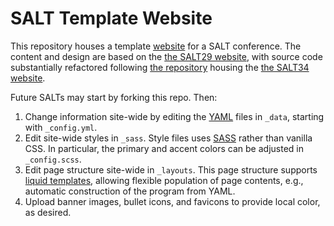 # SALT Template Website

This repository houses a template [website](https://saltconf.github.io/salt3X/) for a SALT conference. The content and design are based on the [the SALT29 website](http://salt.linguistics.ucla.edu/29/), with source code substantially refactored following [the repository](https://github.com/saltconf/salt34) housing the [the SALT34 website](http://salt.linguistics.ucla.edu/34/). 

Future SALTs may start by forking this repo. Then:

1. Change information site-wide by editing the [YAML](https://yaml.org/) files in `_data`, starting with `_config.yml`.
2. Edit site-wide styles in `_sass`. Style files uses [SASS](https://sass-lang.com/) rather than vanilla CSS. In particular, the primary and accent colors can be adjusted in `_config.scss`.
3. Edit page structure site-wide in `_layouts`. This page structure supports [liquid templates](https://shopify.github.io/liquid/), allowing flexible population of page contents, e.g., automatic construction of the program from YAML. 
4. Upload banner images, bullet icons, and favicons to provide local color, as desired.
